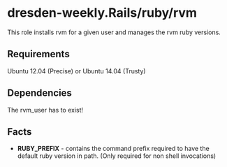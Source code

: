 dresden-weekly.Rails/ruby/rvm
=============================

This role installs rvm for a given user and manages the rvm ruby versions.

Requirements
------------

Ubuntu 12.04 (Precise) or Ubuntu 14.04 (Trusty)

Dependencies
------------

The rvm_user has to exist!

Facts
-----

* **RUBY_PREFIX** - contains the command prefix required to have the default ruby version in path. (Only required for non shell invocations)
